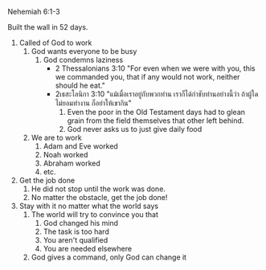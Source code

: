Nehemiah 6:1-3

Built the wall in 52 days.

1. Called of God to work
    1. God wants everyone to be busy
        1. God condemns laziness
            - 2 Thessalonians 3:10 "For even when we were with you, this we commanded you, that if any would not work, neither should he eat."
            - 2เธสะโลนิกา 3:10 "แม้เมื่อเราอยู่กับพวกท่าน เราก็ได้กำชับท่านอย่างนี้ว่า ถ้าผู้ใดไม่ยอมทำงาน ก็อย่าให้เขากิน"
                1. Even the poor in the Old Testament days had to glean grain from the field themselves that other left behind.
                2. God never asks us to just give daily food
    2. We are to work
        1. Adam and Eve worked
        2. Noah worked
        3. Abraham worked
        4. etc.
2. Get the job done
    1. He did not stop until the work was done.
    2. No matter the obstacle, get the job done!
3. Stay with it no matter what the world says
    1. The world will try to convince you that
        1. God changed his mind
        2. The task is too hard
        3. You aren't qualified
        4. You are needed elsewhere
    2. God gives a command, only God can change it